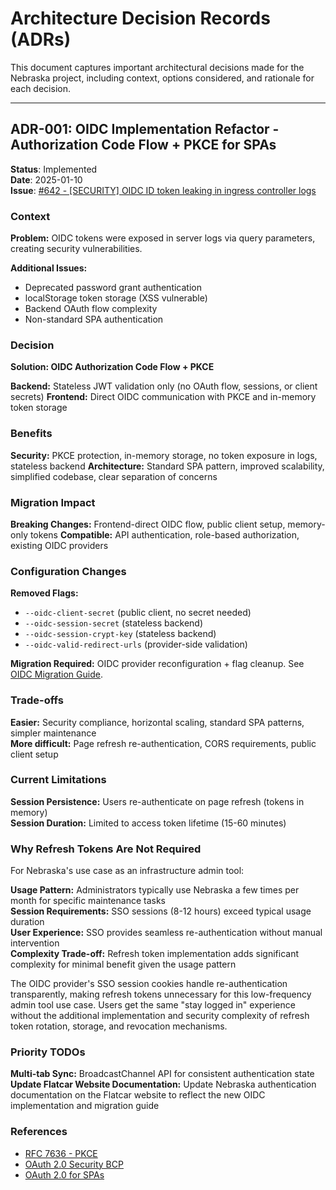 # Architecture Decision Records (ADRs)

This document captures important architectural decisions made for the Nebraska project, including context, options considered, and rationale for each decision.

---

## ADR-001: OIDC Implementation Refactor - Authorization Code Flow + PKCE for SPAs

**Status**: Implemented  
**Date**: 2025-01-10  
**Issue**: [#642 - [SECURITY] OIDC ID token leaking in ingress controller logs](https://github.com/flatcar/nebraska/issues/642)

### Context

**Problem:** OIDC tokens were exposed in server logs via query parameters, creating security vulnerabilities.

**Additional Issues:**
- Deprecated password grant authentication
- localStorage token storage (XSS vulnerable)
- Backend OAuth flow complexity
- Non-standard SPA authentication

### Decision

**Solution: OIDC Authorization Code Flow + PKCE**

**Backend:** Stateless JWT validation only (no OAuth flow, sessions, or client secrets)
**Frontend:** Direct OIDC communication with PKCE and in-memory token storage

### Benefits

**Security:** PKCE protection, in-memory storage, no token exposure in logs, stateless backend
**Architecture:** Standard SPA pattern, improved scalability, simplified codebase, clear separation of concerns

### Migration Impact

**Breaking Changes:** Frontend-direct OIDC flow, public client setup, memory-only tokens
**Compatible:** API authentication, role-based authorization, existing OIDC providers

### Configuration Changes

**Removed Flags:**
- `--oidc-client-secret` (public client, no secret needed)
- `--oidc-session-secret` (stateless backend)
- `--oidc-session-crypt-key` (stateless backend)
- `--oidc-valid-redirect-urls` (provider-side validation)

**Migration Required:** OIDC provider reconfiguration + flag cleanup. See [OIDC Migration Guide](./oidc-migration-guide.md).

### Trade-offs

**Easier:** Security compliance, horizontal scaling, standard SPA patterns, simpler maintenance  
**More difficult:** Page refresh re-authentication, CORS requirements, public client setup

### Current Limitations

**Session Persistence:** Users re-authenticate on page refresh (tokens in memory)  
**Session Duration:** Limited to access token lifetime (15-60 minutes)

### Why Refresh Tokens Are Not Required

For Nebraska's use case as an infrastructure admin tool:

**Usage Pattern:** Administrators typically use Nebraska a few times per month for specific maintenance tasks  
**Session Requirements:** SSO sessions (8-12 hours) exceed typical usage duration  
**User Experience:** SSO provides seamless re-authentication without manual intervention  
**Complexity Trade-off:** Refresh token implementation adds significant complexity for minimal benefit given the usage pattern  

The OIDC provider's SSO session cookies handle re-authentication transparently, making refresh tokens unnecessary for this low-frequency admin tool use case. Users get the same "stay logged in" experience without the additional implementation and security complexity of refresh token rotation, storage, and revocation mechanisms.

### Priority TODOs

**Multi-tab Sync:** BroadcastChannel API for consistent authentication state  
**Update Flatcar Website Documentation:** Update Nebraska authentication documentation on the Flatcar website to reflect the new OIDC implementation and migration guide

### References

- [RFC 7636 - PKCE](https://datatracker.ietf.org/doc/html/rfc7636)
- [OAuth 2.0 Security BCP](https://datatracker.ietf.org/doc/html/draft-ietf-oauth-security-topics)
- [OAuth 2.0 for SPAs](https://datatracker.ietf.org/doc/html/draft-ietf-oauth-browser-based-apps)
